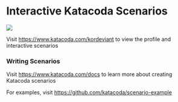 # Interactive Katacoda Scenarios

[![](http://shields.katacoda.com/katacoda/kordeviant/count.svg)](https://www.katacoda.com/kordeviant "Get your profile on Katacoda.com")

Visit https://www.katacoda.com/kordeviant to view the profile and interactive scenarios

### Writing Scenarios
Visit https://www.katacoda.com/docs to learn more about creating Katacoda scenarios

For examples, visit https://github.com/katacoda/scenario-example
